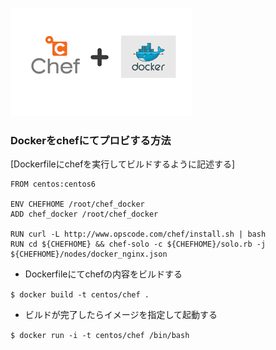 ![Alt Text](https://github.com/yhidetoshi/Pictures/raw/master/chef_docker/chef-docker-icon.png)

### Dockerをchefにてプロビする方法

[Dockerfileにchefを実行してビルドするように記述する]
```
FROM centos:centos6

ENV CHEFHOME /root/chef_docker
ADD chef_docker /root/chef_docker

RUN curl -L http://www.opscode.com/chef/install.sh | bash
RUN cd ${CHEFHOME} && chef-solo -c ${CHEFHOME}/solo.rb -j ${CHEFHOME}/nodes/docker_nginx.json
```

- Dockerfileにてchefの内容をビルドする

`$ docker build -t centos/chef .`

- ビルドが完了したらイメージを指定して起動する

`$ docker run -i -t centos/chef /bin/bash`

